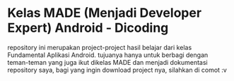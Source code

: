 # Kelas MADE (Menjadi Developer Expert) Android - Dicoding
repository ini merupakan project-project hasil belajar dari kelas Fundamental Aplikasi Android.
tujuanya hanya untuk berbagi dengan teman-teman yang juga ikut dikelas MADE dan menjadi dokumentasi repository saya,
bagi yang ingin download project nya, silahkan di comot :v
